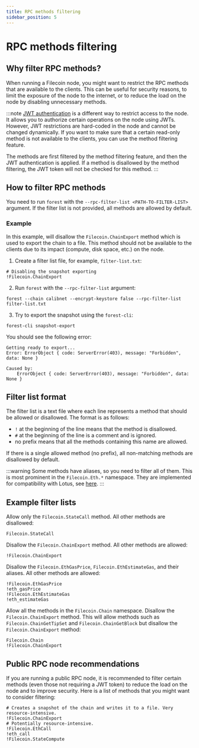 ```yaml
---
title: RPC methods filtering
sidebar_position: 5
---
```


# RPC methods filtering

## Why filter RPC methods?

When running a Filecoin node, you might want to restrict the RPC methods that are available to the clients. This can be useful for security reasons, to limit the exposure of the node to the internet, or to reduce the load on the node by disabling unnecessary methods.

:::note
[JWT authentication](../knowledge_base/jwt_handling.md) is a different way to restrict access to the node. It allows you to authorize certain operations on the node using JWTs. However, JWT restrictions are hard-coded in the node and cannot be changed dynamically. If you want to make sure that a certain read-only method is not available to the clients, you can use the method filtering feature.

The methods are first filtered by the method filtering feature, and then the JWT authentication is applied. If a method is disallowed by the method filtering, the JWT token will not be checked for this method.
:::

## How to filter RPC methods

You need to run `forest` with the `--rpc-filter-list <PATH-TO-FILTER-LIST>` argument. If the filter list is not provided, all methods are allowed by default.

### Example

In this example, will disallow the `Filecoin.ChainExport` method which is used to export the chain to a file. This method should not be available to the clients due to its impact (compute, disk space, etc.) on the node.

1. Create a filter list file, for example, `filter-list.txt`:

```plaintext
# Disabling the snapshot exporting
!Filecoin.ChainExport
```

2. Run `forest` with the `--rpc-filter-list` argument:

```shell
forest --chain calibnet --encrypt-keystore false --rpc-filter-list filter-list.txt
```

3. Try to export the snapshot using the `forest-cli`:

```shell
forest-cli snapshot-export
```

You should see the following error:

```console
Getting ready to export...
Error: ErrorObject { code: ServerError(403), message: "Forbidden", data: None }

Caused by:
    ErrorObject { code: ServerError(403), message: "Forbidden", data: None }
```

## Filter list format

The filter list is a text file where each line represents a method that should be allowed or disallowed. The format is as follows:

- `!` at the beginning of the line means that the method is disallowed.
- `#` at the beginning of the line is a comment and is ignored.
- no prefix means that all the methods containing this name are allowed.

If there is a single allowed method (no prefix), all non-matching methods are disallowed by default.

:::warning
Some methods have aliases, so you need to filter all of them. This is most prominent in the `Filecoin.Eth.*` namespace. They are implemented for compatibility with Lotus, see [here](https://github.com/filecoin-project/lotus/blob/a9718c841e1fced8afc6e9fee2db2a2b565acc42/api/eth_aliases.go).
:::

## Example filter lists

Allow only the `Filecoin.StateCall` method. All other methods are disallowed:

```plaintext
Filecoin.StateCall
```

Disallow the `Filecoin.ChainExport` method. All other methods are allowed:

```plaintext
!Filecoin.ChainExport
```

Disallow the `Filecoin.EthGasPrice`, `Filecoin.EthEstimateGas`, and their aliases. All other methods are allowed:

```plaintext
!Filecoin.EthGasPrice
!eth_gasPrice
!Filecoin.EthEstimateGas
!eth_estimateGas
```

Allow all the methods in the `Filecoin.Chain` namespace. Disallow the `Filecoin.ChainExport` method. This will allow methods such as `Filecoin.ChainGetTipSet` and `Filecoin.ChainGetBlock` but disallow the `Filecoin.ChainExport` method:

```plaintext
Filecoin.Chain
!Filecoin.ChainExport
```

## Public RPC node recommendations

If you are running a public RPC node, it is recommended to filter certain methods (even those not requiring a JWT token) to reduce the load on the node and to improve security. Here is a list of methods that you might want to consider filtering:

```plaintext
# Creates a snapshot of the chain and writes it to a file. Very resource-intensive.
!Filecoin.ChainExport
# Potentially resource-intensive.
!Filecoin.EthCall
!eth_call
!Filecoin.StateCompute
```
